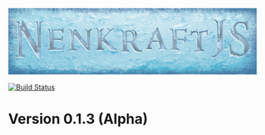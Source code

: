 ![alt text][logo]

[![Build Status](https://travis-ci.org/Nuuf/nenkraft.svg?branch=master)](https://travis-ci.org/Nuuf/nenkraft)

# Version 0.1.3 (Alpha)

[logo]: ./images/nenkraft-banner.png "nenkraft"

